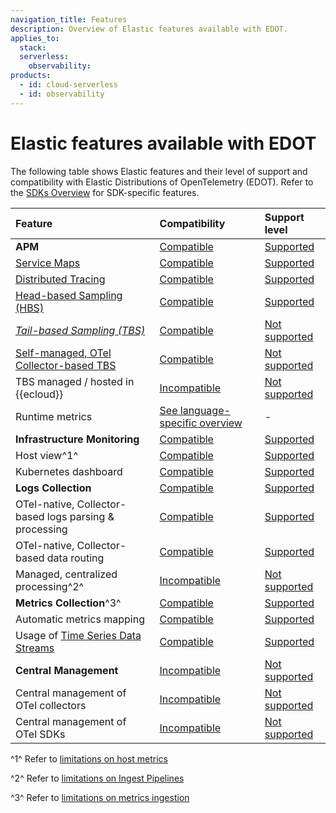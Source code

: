 ```yaml
---
navigation_title: Features
description: Overview of Elastic features available with EDOT.
applies_to:
  stack:
  serverless:
    observability:
products:
  - id: cloud-serverless
  - id: observability
---
```


# Elastic features available with EDOT

The following table shows Elastic features and their level of support and compatibility with Elastic Distributions of OpenTelemetry (EDOT). Refer to the [SDKs Overview](/reference/edot-sdks/index.md) for SDK-specific features.

| Feature                                                     | Compatibility    | Support level    |
| :-----------------------------------------------------------| :--------------- | :--------------- |
| **APM**                                                     | [Compatible]     | [Supported]      |
| [Service Maps]                                              | [Compatible]     | [Supported]      |
| [Distributed Tracing]                                       | [Compatible]     | [Supported]      |
| [Head-based Sampling (HBS)]                                 | [Compatible]     | [Supported]      |
| *[Tail-based Sampling (TBS)]*                               | [Compatible]     | [Not supported]  |
| [Self-managed, OTel Collector-based TBS]                    | [Compatible]     | [Not supported]  |
| TBS managed / hosted in {{ecloud}}                          | [Incompatible]   | [Not supported]  |
| Runtime metrics                                             | [See language-specific overview](/reference/edot-sdks/index.md) | -                |
| **Infrastructure Monitoring**                               | [Compatible]     | [Supported]      |
| Host view^1^                                                | [Compatible]     | [Supported]      |
| Kubernetes dashboard                                        | [Compatible]     | [Supported]      |
| **Logs Collection**                                         | [Compatible]     | [Supported]      |
| OTel-native, Collector-based logs parsing & processing      | [Compatible]     | [Supported]      |
| OTel-native, Collector-based data routing                   | [Compatible]     | [Supported]      |
| Managed, centralized processing^2^                          | [Incompatible]   | [Not supported]  |
| **Metrics Collection**^3^                                   | [Compatible]     | [Supported]      |
| Automatic metrics mapping                                   | [Compatible]     | [Supported]      |
| Usage of [Time Series Data Streams]                         | [Compatible]     | [Supported]      |
| **Central Management**                                      | [Incompatible]   | [Not supported]  |
| Central management of OTel collectors                       | [Incompatible]   | [Not supported]  |
| Central management of OTel SDKs                             | [Incompatible]   | [Not supported]  |


^1^ Refer to [limitations on host metrics](limitations.md#infrastructure-and-host-metrics)

^2^ Refer to [limitations on Ingest Pipelines](limitations.md#centralized-parsing-and-processing-of-data)

^3^ Refer to [limitations on metrics ingestion](limitations.md#metrics-data-ingestion)

[Incompatible]: nomenclature.md
[Compatible]: nomenclature.md
[Not supported]: nomenclature.md
[Supported]: nomenclature.md

[Service Maps]: docs-content://solutions/observability/apm/service-map.md
[Distributed Tracing]: docs-content://solutions/observability/apm/traces-ui.md
[Head-based Sampling (HBS)]: docs-content://solutions/observability/apm/transaction-sampling.md#apm-head-based-sampling
[Tail-based Sampling (TBS)]: docs-content://solutions/observability/apm/transaction-sampling.md#apm-tail-based-sampling
[Self-managed, OTel Collector-based TBS]: https://opentelemetry.io/blog/2022/tail-sampling/
[Time Series Data Streams]: docs-content://manage-data/data-store/data-streams/time-series-data-stream-tsds.md